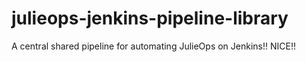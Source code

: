 # julieops-jenkins-pipeline-library
A central shared pipeline for automating JulieOps on Jenkins!! NICE!!
